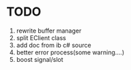 # TODO
1. rewrite buffer manager
2. split EClient class
3. add doc from ib c# source
4. better error process(some warning....)
5. boost signal/slot

